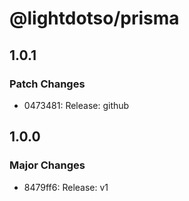 # @lightdotso/prisma

## 1.0.1

### Patch Changes

- 0473481: Release: github

## 1.0.0

### Major Changes

- 8479ff6: Release: v1
